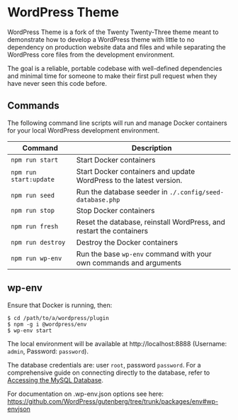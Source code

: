 # WordPress Theme

WordPress Theme is a fork of the Twenty Twenty-Three theme meant to demonstrate how to develop a WordPress theme with little to no dependency on production website data and files and while separating the WordPress core files from the development environment.

The goal is a reliable, portable codebase with well-defined dependencies and minimal time for someone to make their first pull request when they have never seen this code before.

## Commands

The following command line scripts will run and manage Docker containers for your local WordPress development environment.

| Command                | Description                                                         |
| ---------------------- | ------------------------------------------------------------------- |
| `npm run start`        | Start Docker containers                                             |
| `npm run start:update` | Start Docker containers and update WordPress to the latest version. |
| `npm run seed`         | Run the database seeder in `./.config/seed-database.php`            |
| `npm run stop`         | Stop Docker containers                                              |
| `npm run fresh`        | Reset the database, reinstall WordPress, and restart the containers |
| `npm run destroy`      | Destroy the Docker containers                                       |
| `npm run wp-env`       | Run the base `wp-env` command with your own commands and arguments  |

## wp-env

Ensure that Docker is running, then:

```shell
$ cd /path/to/a/wordpress/plugin
$ npm -g i @wordpress/env
$ wp-env start
```

The local environment will be available at http://localhost:8888 (Username: `admin`, Password: `password`).

The database credentials are: user `root`, password `password`. For a comprehensive guide on connecting directly to the database, refer to [Accessing the MySQL Database](https://github.com/WordPress/gutenberg/blob/trunk/docs/contributors/code/getting-started-with-code-contribution.md#accessing-the-mysql-database).

For documentation on .wp-env.json options see here: https://github.com/WordPress/gutenberg/tree/trunk/packages/env#wp-envjson
